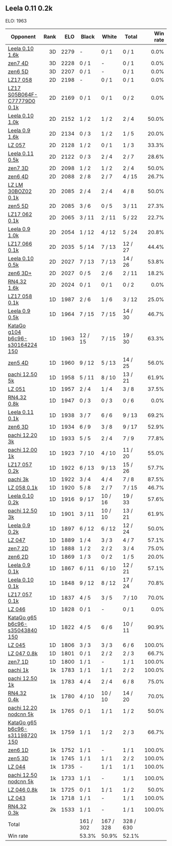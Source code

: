 ## Leela 0.11 0.2k ##

ELO: 1963

Opponent | Rank | ELO | Black | White | Total | Win rate
---------|-----:|----:|-------|-------|-------|-------:
[Leela 0.10 1.6k](Leela%200.10%201.6k.md) | 3D | 2279 | - | 0 / 1 | 0 / 1 | 0.0%
[zen7 4D](zen7%204D.md) | 3D | 2228 | 0 / 1 | - | 0 / 1 | 0.0%
[zen6 5D](zen6%205D.md) | 3D | 2207 | 0 / 1 | - | 0 / 1 | 0.0%
[LZ17 058](LZ17%20058.md) | 2D | 2198 | - | 0 / 1 | 0 / 1 | 0.0%
[LZ17 S05B064F-C77779D0 0.1k](LZ17%20S05B064F-C77779D0%200.1k.md) | 2D | 2169 | 0 / 1 | 0 / 1 | 0 / 2 | 0.0%
[Leela 0.10 1.0k](Leela%200.10%201.0k.md) | 2D | 2152 | 1 / 2 | 1 / 2 | 2 / 4 | 50.0%
[Leela 0.9 1.6k](Leela%200.9%201.6k.md) | 2D | 2134 | 0 / 3 | 1 / 2 | 1 / 5 | 20.0%
[LZ 057](LZ%20057.md) | 2D | 2128 | 1 / 2 | 0 / 1 | 1 / 3 | 33.3%
[Leela 0.11 0.5k](Leela%200.11%200.5k.md) | 2D | 2122 | 0 / 3 | 2 / 4 | 2 / 7 | 28.6%
[zen7 3D](zen7%203D.md) | 2D | 2098 | 1 / 2 | 1 / 2 | 2 / 4 | 50.0%
[zen6 4D](zen6%204D.md) | 2D | 2088 | 2 / 8 | 2 / 7 | 4 / 15 | 26.7%
[LZ LM 30BOZ02 0.1k](LZ%20LM%2030BOZ02%200.1k.md) | 2D | 2085 | 2 / 4 | 2 / 4 | 4 / 8 | 50.0%
[zen5 5D](zen5%205D.md) | 2D | 2085 | 3 / 6 | 0 / 5 | 3 / 11 | 27.3%
[LZ17 062 0.1k](LZ17%20062%200.1k.md) | 2D | 2065 | 3 / 11 | 2 / 11 | 5 / 22 | 22.7%
[Leela 0.9 1.0k](Leela%200.9%201.0k.md) | 2D | 2054 | 1 / 12 | 4 / 12 | 5 / 24 | 20.8%
[LZ17 066 0.1k](LZ17%20066%200.1k.md) | 2D | 2035 | 5 / 14 | 7 / 13 | 12 / 27 | 44.4%
[Leela 0.10 0.5k](Leela%200.10%200.5k.md) | 2D | 2027 | 7 / 13 | 7 / 13 | 14 / 26 | 53.8%
[zen6 3D+](zen6%203D+.md) | 2D | 2027 | 0 / 5 | 2 / 6 | 2 / 11 | 18.2%
[RN4.32 1.6k](RN4.32%201.6k.md) | 2D | 2024 | 0 / 1 | 0 / 1 | 0 / 2 | 0.0%
[LZ17 058 0.1k](LZ17%20058%200.1k.md) | 1D | 1987 | 2 / 6 | 1 / 6 | 3 / 12 | 25.0%
[Leela 0.9 0.5k](Leela%200.9%200.5k.md) | 1D | 1964 | 7 / 15 | 7 / 15 | 14 / 30 | 46.7%
[KataGo g104 b6c96-s30164224 150](KataGo%20g104%20b6c96-s30164224%20150.md) | 1D | 1963 | 12 / 15 | 7 / 15 | 19 / 30 | 63.3%
[zen5 4D](zen5%204D.md) | 1D | 1960 | 9 / 12 | 5 / 13 | 14 / 25 | 56.0%
[pachi 12.50 5k](pachi%2012.50%205k.md) | 1D | 1958 | 5 / 11 | 8 / 10 | 13 / 21 | 61.9%
[LZ 051](LZ%20051.md) | 1D | 1957 | 2 / 4 | 1 / 4 | 3 / 8 | 37.5%
[RN4.32 0.8k](RN4.32%200.8k.md) | 1D | 1947 | 0 / 3 | 0 / 3 | 0 / 6 | 0.0%
[Leela 0.11 0.1k](Leela%200.11%200.1k.md) | 1D | 1938 | 3 / 7 | 6 / 6 | 9 / 13 | 69.2%
[zen6 3D](zen6%203D.md) | 1D | 1934 | 6 / 9 | 3 / 8 | 9 / 17 | 52.9%
[pachi 12.20 3k](pachi%2012.20%203k.md) | 1D | 1933 | 5 / 5 | 2 / 4 | 7 / 9 | 77.8%
[pachi 12.00 1k](pachi%2012.00%201k.md) | 1D | 1923 | 7 / 10 | 4 / 10 | 11 / 20 | 55.0%
[LZ17 057 0.2k](LZ17%20057%200.2k.md) | 1D | 1922 | 6 / 13 | 9 / 13 | 15 / 26 | 57.7%
[pachi 3k](pachi%203k.md) | 1D | 1922 | 3 / 4 | 4 / 4 | 7 / 8 | 87.5%
[LZ 058 0.1k](LZ%20058%200.1k.md) | 1D | 1920 | 5 / 8 | 2 / 7 | 7 / 15 | 46.7%
[Leela 0.10 0.2k](Leela%200.10%200.2k.md) | 1D | 1916 | 9 / 17 | 10 / 16 | 19 / 33 | 57.6%
[pachi 12.50 3k](pachi%2012.50%203k.md) | 1D | 1901 | 3 / 11 | 10 / 10 | 13 / 21 | 61.9%
[Leela 0.9 0.2k](Leela%200.9%200.2k.md) | 1D | 1897 | 6 / 12 | 6 / 12 | 12 / 24 | 50.0%
[LZ 047](LZ%20047.md) | 1D | 1889 | 1 / 4 | 3 / 3 | 4 / 7 | 57.1%
[zen7 2D](zen7%202D.md) | 1D | 1888 | 1 / 2 | 2 / 2 | 3 / 4 | 75.0%
[zen6 2D](zen6%202D.md) | 1D | 1869 | 1 / 3 | 0 / 2 | 1 / 5 | 20.0%
[Leela 0.9 0.1k](Leela%200.9%200.1k.md) | 1D | 1867 | 6 / 11 | 6 / 10 | 12 / 21 | 57.1%
[Leela 0.10 0.1k](Leela%200.10%200.1k.md) | 1D | 1848 | 9 / 12 | 8 / 12 | 17 / 24 | 70.8%
[LZ17 057 0.1k](LZ17%20057%200.1k.md) | 1D | 1837 | 4 / 5 | 3 / 5 | 7 / 10 | 70.0%
[LZ 046](LZ%20046.md) | 1D | 1828 | 0 / 1 | - | 0 / 1 | 0.0%
[KataGo g65 b6c96-s35043840 150](KataGo%20g65%20b6c96-s35043840%20150.md) | 1D | 1822 | 4 / 5 | 6 / 6 | 10 / 11 | 90.9%
[LZ 045](LZ%20045.md) | 1D | 1806 | 3 / 3 | 3 / 3 | 6 / 6 | 100.0%
[LZ 047 0.8k](LZ%20047%200.8k.md) | 1D | 1801 | 0 / 1 | 2 / 2 | 2 / 3 | 66.7%
[zen7 1D](zen7%201D.md) | 1D | 1800 | 1 / 1 | - | 1 / 1 | 100.0%
[pachi 1k](pachi%201k.md) | 1k | 1783 | 1 / 1 | 1 / 1 | 2 / 2 | 100.0%
[pachi 12.50 1k](pachi%2012.50%201k.md) | 1k | 1783 | 4 / 4 | 2 / 4 | 6 / 8 | 75.0%
[RN4.32 0.4k](RN4.32%200.4k.md) | 1k | 1780 | 4 / 10 | 10 / 10 | 14 / 20 | 70.0%
[pachi 12.20 nodcnn 5k](pachi%2012.20%20nodcnn%205k.md) | 1k | 1765 | 0 / 1 | 1 / 1 | 1 / 2 | 50.0%
[KataGo g65 b6c96-s31198720 150](KataGo%20g65%20b6c96-s31198720%20150.md) | 1k | 1759 | 1 / 1 | 1 / 2 | 2 / 3 | 66.7%
[zen6 1D](zen6%201D.md) | 1k | 1752 | 1 / 1 | - | 1 / 1 | 100.0%
[zen5 3D](zen5%203D.md) | 1k | 1745 | 1 / 1 | 1 / 1 | 2 / 2 | 100.0%
[LZ 044](LZ%20044.md) | 1k | 1735 | - | 1 / 1 | 1 / 1 | 100.0%
[pachi 12.50 nodcnn 5k](pachi%2012.50%20nodcnn%205k.md) | 1k | 1733 | 1 / 1 | - | 1 / 1 | 100.0%
[LZ 046 0.8k](LZ%20046%200.8k.md) | 1k | 1725 | 0 / 1 | 1 / 1 | 1 / 2 | 50.0%
[LZ 043](LZ%20043.md) | 1k | 1718 | 1 / 1 | - | 1 / 1 | 100.0%
[RN4.32 0.3k](RN4.32%200.3k.md) | 2k | 1533 | 1 / 1 | - | 1 / 1 | 100.0%
Total | | | 161 / 302 | 167 / 328 | 328 / 630 | 
Win rate| | | 53.3% | 50.9% | 52.1% | 
